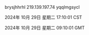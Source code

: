 brysjhhrhl 219.139.197.74 yqqlmgsycl

2024年 10月 29日 星期二 17:10:01 CST

2024年 10月 29日 星期二 09:10:01 GMT
